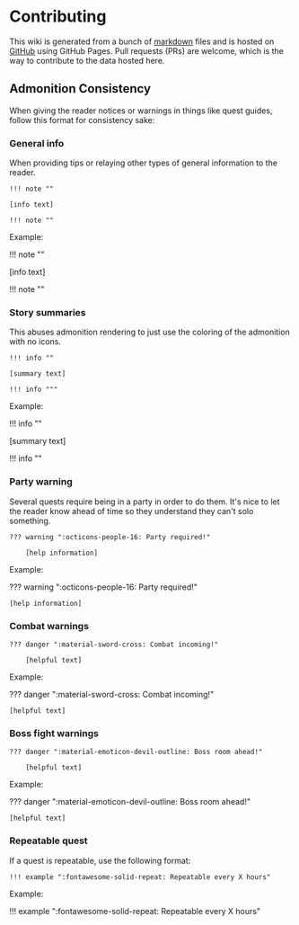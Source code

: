 # Contributing

This wiki is generated from a bunch of [markdown](https://www.markdownguide.org/) files and is hosted on [GitHub](https://github.com/unora-project/unora-project.github.io) using GitHub Pages. Pull requests (PRs) are welcome, which is the way to contribute to the data hosted here.

## Admonition Consistency

When giving the reader notices or warnings in things like quest guides, follow this format for consistency sake:

### General info

When providing tips or relaying other types of general information to the reader.

```
!!! note ""

[info text]

!!! note ""
```

Example:

!!! note ""

[info text]

!!! note ""

### Story summaries

This abuses admonition rendering to just use the coloring of the admonition with no icons.

```
!!! info ""

[summary text]

!!! info """
```

Example:

!!! info ""

[summary text]

!!! info ""

### Party warning

Several quests require being in a party in order to do them. It's nice to let the reader know ahead of time so they understand they can't solo something.

```
??? warning ":octicons-people-16: Party required!"

    [help information]
```

Example:

??? warning ":octicons-people-16: Party required!"

    [help information]

### Combat warnings

```
??? danger ":material-sword-cross: Combat incoming!"

    [helpful text]
```

Example:

??? danger ":material-sword-cross: Combat incoming!"

    [helpful text]

### Boss fight warnings

```
??? danger ":material-emoticon-devil-outline: Boss room ahead!"

    [helpful text]
```

Example:

??? danger ":material-emoticon-devil-outline: Boss room ahead!"

    [helpful text]

### Repeatable quest

If a quest is repeatable, use the following format:

```
!!! example ":fontawesome-solid-repeat: Repeatable every X hours"
```

Example:

!!! example ":fontawesome-solid-repeat: Repeatable every X hours"
